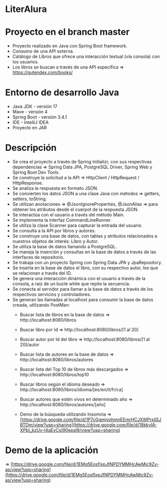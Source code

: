 # LiterAlura
# Proyecto en el branch master
- Proyecto realizado en Java con Spring Boot framework.
- Consumo de una API externa.
- Catálogo de Libros que ofrece una interacción textual (vía consola) con los usuarios.
- Los libros se buscan a través de una API específica => https://gutendex.com/books/

# Entorno de desarrollo Java
- Java JDK - versión 17
- Mave - versión 4
- Spring Boot - versión 3.4.1
- IDE - IntelliJ IDEA
- Proyecto en JAR

# Descripción
- Se crea el proyecto a través de Spring Initializr, con sus respectivas dependencias => Spring Data JPA, PostgreSQL Driver, Spring Web y Spring Boot Dev Tools.
- Se construye la solicitud a la API => HttpClient / HttpRequest / HttpResponse.
- Se analiza la respuesta en formato JSON.
- Se convierten los datos JSON a una clase Java con métodos => getters, setters, toString.
- Se utilizan anotaciones => @JsonIgnoreProperties, @JsonAlias => para obtener los atributos desde el cuerpot de la respuesta JSON.
- Se interactúa con el usuario a través del método Main.
- Se implementa la interfaz CommandLineRunner.
- Se utiliza la clase Scanner para capturar la entrada del usuario.
- Se consulta a la API por libros y autores.
- Se construye una base de datos, con tablas y atributos relacionados a nuestros objetos de interés: Libro y Autor.
- Se utiliza la base de datos llamando a PostgreSQL.
- Se maneja la inserción y consultas en la base de datos a través de las interfaces de repositorio.
- Se trabaja con un proyecto Spring con Spring Data JPA y JpaRepository.
- Se inserta en la base de datos el libro, con su respectivo autor, los que se relacionan a través del ID.
- Se genera una interacción dinámica con el usuario a través de la consola, a raíz de un bucle while que repite la secuencia.
- Se conecta al servidor para llamar a la base de datos a través de los respectivos servicios y controladores.
- Se generan las llamadas al localhost para consumir la base de datos creada, utilizando PostMan:
    * Buscar lista de libros en la base de datos => http://localhost:8080/libros
    * Buscar libro por Id => http://localhost:8080/libros/[1 al 20]
    * Buscar autor por Id del libro => http://localhost:8080/libros/[1 al 20]/autor
    * Buscar lista de autores en la base de datos => http://localhost:8080/libros/autores
    * Buscar lista del Top 10 de libros más descargados => http://localhost:8080/libros/top10
    * Buscar libros según el idioma deseado => http://localhost:8080/libros/idioma/[es/en/it/fr/ca]
    * Buscar autores que estén vivos en determinado año => http://localhost:8080/libros/autores/[año]
      
    * Demo de la búsqueda utilizando Insomnia => [https://drive.google.com/file/d/1P7cGgmjvohmnEEmrHCJXWPrsjlSJBTDm/view?usp=sharing](https://drive.google.com/file/d/18kkyIA-XPbI_kzUv-I4aEvCoI90epsI9/view?usp=sharing)

# Demo de la aplicación
=> [https://drive.google.com/file/d/1EMg5EosfIxpJfNPDYMMHcAwMic9Zv-as/view?usp=sharing](https://drive.google.com/file/d/1EMg5EosfIxpJfNPDYMMHcAwMic9Zv-as/view?usp=sharing)
